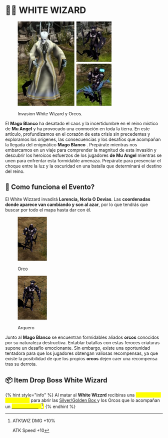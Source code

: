 # 🧙‍♂️ WHITE WIZARD

<figure><img src="../.gitbook/assets/image (308).png" alt=""><figcaption><p>Invasion White Wizard y Orcos.</p></figcaption></figure>

El **Mago Blanco** ha desatado el caos y la incertidumbre en el reino místico de **Mu Angel** y ha provocado una conmoción en toda la tierra. En este artículo, profundizamos en el corazón de esta crisis sin precedentes y exploramos los orígenes, las consecuencias y los desafíos que acompañan la llegada del enigmático **Mago Blanco** . Prepárate mientras nos embarcamos en un viaje para comprender la magnitud de esta invasión y descubrir los heroicos esfuerzos de los jugadores **de Mu Angel** mientras se unen para enfrentar esta formidable amenaza. Prepárate para presenciar el choque entre la luz y la oscuridad en una batalla que determinará el destino del reino.

## 📝 Como funciona el Evento?

El White Wizzard invadirá **Lorencia, Noria O Devias**. Las **coordenadas donde aparece van cambiando y son al azar**, por lo que tendrás que buscar por todo el mapa hasta dar con él.

<div><figure><img src="../.gitbook/assets/image (309).png" alt=""><figcaption><p>Orco</p></figcaption></figure> <figure><img src="../.gitbook/assets/image (311).png" alt=""><figcaption><p>Arquero</p></figcaption></figure></div>

Junto al **Mago Blanco** se encuentran formidables aliados **orcos** conocidos por su naturaleza destructiva. Entablar batallas con estas feroces criaturas supone un desafío emocionante. Sin embargo, existe una oportunidad tentadora para que los jugadores obtengan valiosas recompensas, ya que existe la posibilidad de que los propios **orcos** dejen caer una recompensa tras su derrota.

## 📦 Item Drop Boss White Wizard

{% hint style="info" %}
Al matar al **White Wizzrd** recibiras  una <mark style="color:yellow;">**Silver Key o Golden Key**</mark> para abrir las [Silver/Golden Box ](../info-drop-items/silver-golden-box.md)y los Orcos que lo acompañan un [<mark style="color:yellow;">**Wizard's Ring**</mark>](#user-content-fn-1)[^1]<mark style="color:yellow;">.</mark>
{% endhint %}



[^1]: ATK\WIZ DMG +10%

    ATK Speed +10
